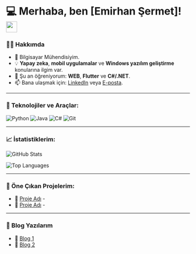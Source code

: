 # 💻 Merhaba, ben [Emirhan Şermet]! <img src="https://media.giphy.com/media/hvRJCLFzcasrR4ia7z/giphy.gif" width="30px">

### 👨‍💻 Hakkımda
- 🚀 Bilgisayar Mühendisiyim.
- 💡 **Yapay zeka**, **mobil uygulamalar** ve **Windows yazılım geliştirme** konularına ilgim var.
- 🌱 Şu an öğreniyorum: **WEB**, **Flutter** ve **C#/.NET**.
- 📫 Bana ulaşmak için: [LinkedIn](https://www.linkedin.com/in/emirhan-%C5%9Fermet-388963349/) veya [E-posta](mailto:emohanasd@gmail.com).

---

### 🚀 Teknolojiler ve Araçlar:
![Python](https://img.shields.io/badge/-Python-333?style=flat&logo=python&logoColor=yellow)
![Java](https://img.shields.io/badge/-Java-333?style=flat&logo=java)
![C#](https://img.shields.io/badge/-C%23-333?style=flat&logo=c-sharp&logoColor=purple)
![Git](https://img.shields.io/badge/-Git-333?style=flat&logo=git)

---

### 📈 İstatistiklerim:
![GitHub Stats](https://github-readme-stats.vercel.app/api?username=*EmirhanSermet*&show_icons=true&theme=radical)

![Top Languages](https://github-readme-stats.vercel.app/api/top-langs/?username=*EmirhanSermet*&layout=compact&theme=radical)

---

### 📂 Öne Çıkan Projelerim:
- 🌟 [Proje Adı](#) - 
- 🌟 [Proje Adı](#) - 

---

### 📝 Blog Yazılarım
- 📌 [Blog 1](#)
- 📌 [Blog 2](#)
